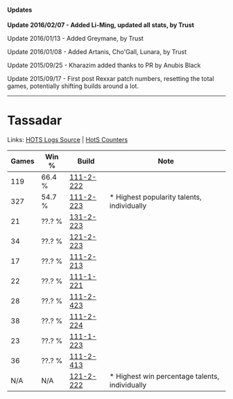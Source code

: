 #### Updates
**Update 2016/02/07 - Added Li-Ming, updated all stats, by Trust**

Update 2016/01/13 - Added Greymane, by Trust

Update 2016/01/08 - Added Artanis, Cho'Gall, Lunara, by Trust

Update 2015/09/25 - Kharazim added thanks to PR by Anubis Black

Update 2015/09/17 - First post Rexxar patch numbers, resetting the total games, potentially shifting builds around a lot.

***

# Tassadar

Links: [HOTS Logs Source](https://www.hotslogs.com/Sitewide/HeroDetails?Hero=Tassadar) | [HotS Counters](http://hotscounters.com/#/hero/Tassadar)

Games  | Win %  | Build     | Note
-----  | -----  | -----     | ----
119    | 66.4 % | [111-2-222](http://www.heroesfire.com/hots/talent-calculator/tassadar#gOyU) | 
327    | 54.7 % | [111-2-223](http://www.heroesfire.com/hots/talent-calculator/tassadar#gOyV) | * Highest popularity talents, individually
21     | ??.? % | [131-2-223](http://www.heroesfire.com/hots/talent-calculator/tassadar#h9nV) | 
34     | ??.? % | [121-2-223](http://www.heroesfire.com/hots/talent-calculator/tassadar#gnM_) | 
17     | ??.? % | [111-2-213](http://www.heroesfire.com/hots/talent-calculator/tassadar#gOyL) | 
22     | ??.? % | [111-1-221](http://www.heroesfire.com/hots/talent-calculator/tassadar#gOir) | 
28     | ??.? % | [111-2-423](http://www.heroesfire.com/hots/talent-calculator/tassadar#gO_d) | 
38     | ??.? % | [111-2-224](http://www.heroesfire.com/hots/talent-calculator/tassadar#gOyW) | 
23     | ??.? % | [111-1-223](http://www.heroesfire.com/hots/talent-calculator/tassadar#gOit) | 
36     | ??.? % | [111-2-413](http://www.heroesfire.com/hots/talent-calculator/tassadar#gO_T) | 
N/A    | N/A    | [121-2-222](http://www.heroesfire.com/hots/talent-calculator/tassadar#gnM-) | * Highest win percentage talents, individually
